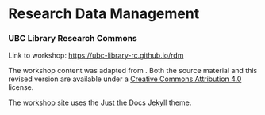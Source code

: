 # Research Data Management
### UBC Library Research Commons
Link to workshop: https://ubc-library-rc.github.io/rdm

The workshop content was adapted from .  Both the source material and this revised version are available under a [Creative Commons Attribution 4.0](https://creativecommons.org/licenses/by/4.0) license.

The [workshop site](https://ubc-library-rc.github.io/intro-git/) uses the [Just the Docs](https://github.com/pmarsceill/just-the-docs) Jekyll theme.
